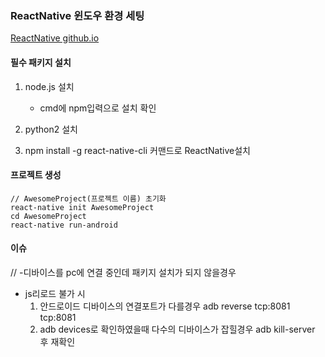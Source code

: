 ### ReactNative 윈도우 환경 세팅

[ReactNative github.io](https://facebook.github.io/react-native/docs/getting-started.html)


#### 필수 패키지 설치

1. node.js 설치
    
    - cmd에 npm입력으로 설치 확인

2. python2 설치
3. npm install -g react-native-cli 커맨드로 ReactNative설치 

#### 프로젝트 생성

    // AwesomeProject(프로젝트 이름) 초기화
    react-native init AwesomeProject
    cd AwesomeProject
    react-native run-android



#### 이슈
// -디바이스를 pc에 연결 중인데 패키지 설치가 되지 않을경우

- js리로드 불가 시 
    1. 안드로이드 디바이스의 연결포트가 다를경우
        adb reverse tcp:8081 tcp:8081 
    2. adb devices로 확인하였을때 다수의 디바이스가 잡힐경우
        adb kill-server 후 재확인

    

